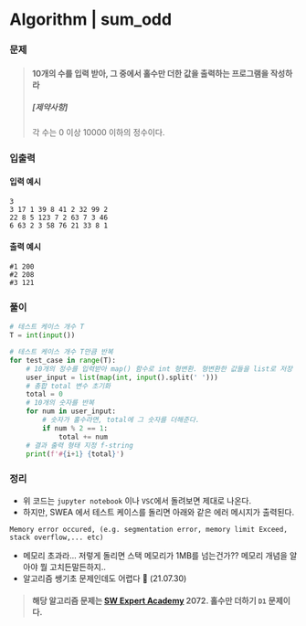 # Algorithm | sum_odd

### 문제

> #### 10개의 수를 입력 받아, 그 중에서 홀수만 더한 값을 출력하는 프로그램을 작성하라
>
> ##### [제약사항]
>
> 각 수는 0 이상 10000 이하의 정수이다.



### 입출력

#### 입력 예시

```
3
3 17 1 39 8 41 2 32 99 2
22 8 5 123 7 2 63 7 3 46
6 63 2 3 58 76 21 33 8 1
```

#### 출력 예시

```
#1 200
#2 208
#3 121
```



### 풀이

```python
# 테스트 케이스 개수 T
T = int(input())

# 테스트 케이스 개수 T만큼 반복
for test_case in range(T):
    # 10개의 정수를 입력받아 map() 함수로 int 형변환. 형변환한 값들을 list로 저장
    user_input = list(map(int, input().split(' ')))
    # 총합 total 변수 초기화
    total = 0
    # 10개의 숫자를 반복
    for num in user_input:
        # 숫자가 홀수라면, total에 그 숫자를 더해준다.
        if num % 2 == 1:
            total += num
    # 결과 출력 형태 지정 f-string
    print(f'#{i+1} {total}')
```



### 정리

- 위 코드는 `jupyter notebook` 이나 `VSC`에서 돌려보면 제대로 나온다.
- 하지만, SWEA 에서 테스트 케이스를 돌리면 아래와 같은 에러 메시지가 출력된다.

```
Memory error occured, (e.g. segmentation error, memory limit Exceed, stack overflow,... etc)
```

- 메모리 초과라... 저렇게 돌리면 스택 메모리가 1MB를 넘는건가?? 메모리 개념을 알아야 뭘 고치든말든하지..
- 알고리즘 쌩기초 문제인데도 어렵다 🤣 (21.07.30)



> #### 해당 알고리즘 문제는 [SW Expert Academy](https://swexpertacademy.com/main/main.do) 2072. 홀수만 더하기 `D1` 문제이다.



